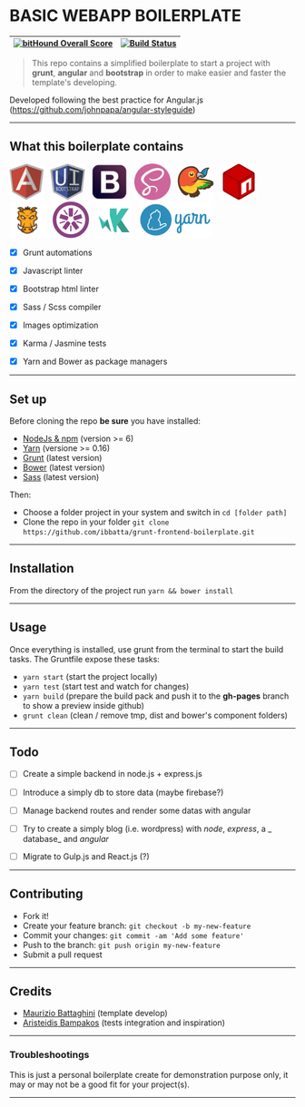 # __BASIC WEBAPP BOILERPLATE__

|[![bitHound Overall Score](https://www.bithound.io/github/ibbatta/grunt-frontend-boilerplate/badges/score.svg)](https://www.bithound.io/github/ibbatta/grunt-frontend-boilerplate)|[![Build Status](https://travis-ci.org/ibbatta/grunt-frontend-boilerplate.svg?branch=master)](https://travis-ci.org/ibbatta/grunt-frontend-boilerplate)|
|:---:|:---:|


>This repo contains a simplified boilerplate to start a project with __grunt__, __angular__ and __bootstrap__ in order to make easier and faster the template's developing.

Developed following the best practice for Angular.js (https://github.com/johnpapa/angular-styleguide)

---

## __What this boilerplate contains__

<img src="./github_readme_assets/logo-angular.png" height="64">&nbsp;&nbsp;
<img src="./github_readme_assets/logo-uibootstrap.png" height="64">&nbsp;&nbsp;
<img src="./github_readme_assets/logo-bootstrap.png" height="64">&nbsp;&nbsp;
<img src="./github_readme_assets/logo-sass.png" height="64">&nbsp;&nbsp;
<img src="./github_readme_assets/logo-bower.png" height="64">&nbsp;&nbsp;
<img src="./github_readme_assets/logo-npm.png" height="64">&nbsp;&nbsp;
<img src="./github_readme_assets/logo-grunt.png" height="64">&nbsp;&nbsp;
<img src="./github_readme_assets/logo-jasmine.png" height="64">&nbsp;&nbsp;
<img src="./github_readme_assets/logo-karma.png" height="64">&nbsp;&nbsp;
<img src="./github_readme_assets/logo-yarn.png" height="64">&nbsp;&nbsp;

- [x] Grunt automations
- [x] Javascript linter
- [x] Bootstrap html linter
- [x] Sass / Scss compiler
- [x] Images optimization
- [x] Karma / Jasmine tests
- [x] Yarn and Bower as package managers


---

## __Set up__

Before cloning the repo **be sure** you have installed:

* [NodeJs & npm](http://nodejs.org/download/) (version >= 6)
* [Yarn](https://yarnpkg.com/en/docs/install) (versione >= 0.16)
* [Grunt](http://gruntjs.com/getting-started) (latest version)
* [Bower](http://bower.io/) (latest version)
* [Sass](http://sass-lang.com/install) (latest version)

Then:

- Choose a folder project in your system and switch in `cd [folder path]`
- Clone the repo in your folder `git clone https://github.com/ibbatta/grunt-frontend-boilerplate.git`

---

## __Installation__

From the directory of the project run `yarn && bower install`

---

## __Usage__

Once everything is installed, use grunt from the terminal to start the build tasks.
The Gruntfile expose these tasks:

- `yarn start` (start the project locally)
- `yarn test` (start test and watch for changes)
- `yarn build` (prepare the build pack and push it to the __gh-pages__ branch to show a preview inside github)
- `grunt clean` (clean / remove tmp, dist and bower's component folders)


---

## __Todo__

- [ ] Create a simple backend in node.js + express.js
- [ ] Introduce a simply db to store data (maybe firebase?)
- [ ] Manage backend routes and render some datas with angular
- [ ] Try to create a simply blog (i.e. wordpress) with _node_, _express_, a _ database_ and _angular_
- [ ] Migrate to Gulp.js and React.js (?)


---

## __Contributing__

- Fork it!
- Create your feature branch: `git checkout -b my-new-feature`
- Commit your changes: `git commit -am 'Add some feature'`
- Push to the branch: `git push origin my-new-feature`
- Submit a pull request

---


## __Credits__

- [Maurizio Battaghini](https://github.com/ibbatta) (template develop)
- [Aristeidis Bampakos](https://github.com/bampakoa) (tests integration and inspiration)

---


### __Troubleshootings__ ###

This is just a personal boilerplate create for demonstration purpose only, it may or may not be a good fit for your project(s).

---
